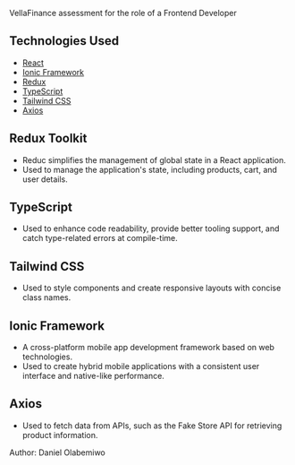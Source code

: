 VellaFinance assessment for the role of a Frontend Developer

## Technologies Used

- [React](https://react.dev/)
- [Ionic Framework](https://ionicframework.com/)
- [Redux](https://redux.js.org/)
- [TypeScript](https://www.typescriptlang.org/)
- [Tailwind CSS](https://www.typescriptlang.org/)
- [Axios](https://axios-http.com/docs/intro)

## Redux Toolkit

- Reduc simplifies the management of global state in a React application.
- Used to manage the application's state, including products, cart, and user details.

## TypeScript

- Used to enhance code readability, provide better tooling support, and catch type-related errors at compile-time.

## Tailwind CSS

- Used to style components and create responsive layouts with concise class names.

## Ionic Framework

- A cross-platform mobile app development framework based on web technologies.
- Used to create hybrid mobile applications with a consistent user interface and native-like performance.

## Axios

- Used to fetch data from APIs, such as the Fake Store API for retrieving product information.

Author: Daniel Olabemiwo
